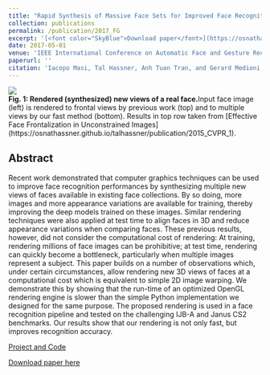 ```yaml
---
title: "Rapid Synthesis of Massive Face Sets for Improved Face Recognition"
collection: publications
permalink: /publication/2017_FG
excerpt: '[<font color="SkyBlue">Download paper</font>](https://osnathassner.github.io/talhassner/proects/augmented_faces/Masietal_2017.pdf)'
date: 2017-05-01
venue: 'IEEE International Conference on Automatic Face and Gesture Recognition (FG) Washington, DC'
paperurl: ''
citation: 'Iacopo Masi, Tal Hassner, Anh Tuan Tran, and Gerard Medioni. (2017). &quot;Rapid Synthesis of Massive Face Sets for Improved Face Recognition.&quot; <i>IEEE International Conference on Automatic Face and Gesture Recognition (FG) Washington, DC</i>.'
---
```


<img src='https://osnathassner.github.io/talhassner/projects/augmented_faces/Rapid Synthesis - Icon.jpg'>
<br/><b>Fig. 1: Rendered (synthesized) new views of a real face.</b>Input face image (left) is rendered to frontal views by previous work (top) and to multiple views by our fast method (bottom). Results in top row taken from [Effective Face Frontalization in Unconstrained Images](https://osnathassner.github.io/talhassner/publication/2015_CVPR_1). 


Abstract
------
 Recent work demonstrated that computer graphics techniques can be used to improve face recognition performances by synthesizing multiple new views of faces available in existing face collections. By so doing, more images and more appearance variations are available for training, thereby improving the deep models trained on these images. Similar rendering techniques were also applied at test time to align faces in 3D and reduce appearance variations when comparing faces. These previous results, however, did not consider the computational cost of rendering: At training, rendering millions of face images can be prohibitive; at test time, rendering can quickly become a bottleneck, particularly when multiple images represent a subject. This paper builds on a number of observations which, under certain circumstances, allow rendering new 3D views of faces at a computational cost which is equivalent to simple 2D image warping. We demonstrate this by showing that the run-time of an optimized OpenGL rendering engine is slower than the simple Python implementation we designed for the same purpose. The proposed rendering is used in a face recognition pipeline and tested on the challenging IJB-A and Janus CS2 benchmarks. Our results show that our rendering is not only fast, but improves recognition accuracy.


[Project and Code](https://osnathassner.github.io/talhassner/publication/2016_ECCV_1)

[Download paper here](https://osnathassner.github.io/talhassner/projects/augmented_faces/Masietal_2017.pdf)
